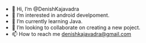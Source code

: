 - 👋 Hi, I’m @DenishKajavadra
- 👀 I’m interested in android develpoment.
- 🌱 I’m currently learning Java.
- 💞️ I’m looking to collaborate on creating a new poject.
- 📫 How to reach me denishkajavadra@gmail.com

<!---
DenishKajavadra/DenishKajavadra is a ✨ special ✨ repository because its `README.md` (this file) appears on your GitHub profile.
You can click the Preview link to take a look at your changes.
--->
